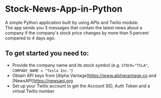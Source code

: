 # Stock-News-App-in-Python <br>
A simple Python application built by using APIs and Twilio module.<br>
The app sends you 3 messages that contain the latest news about a company if the company's stock price changes by more than 5 percent compared to 4 days ago. <br>

## To get started you need to:
+ Provide the company name and its stock symbol (e.g. `STOCK="TSLA"`, `COMPANY_NAME = "Tesla Inc."`)
+ Obtain API keys from [Alpha Vantage]https://www.alphavantage.co and [NewsAPI]https://newsapi.org
+ Set up your Twilio account to get the Account SID, Auth Token and a virtual Twilio number
